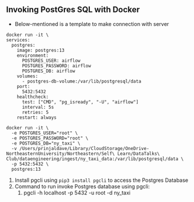## Invoking PostGres SQL with Docker

* Below-mentioned is a template to make connection with server
```
docker run -it \
services:
  postgres:
    image: postgres:13
    environment:
      POSTGRES_USER: airflow
      POSTGRES_PASSWORD: airflow
      POSTGRES_DB: airflow
    volumes:
      - postgres-db-volume:/var/lib/postgresql/data
    port:
      5432:5432
    healthcheck:
      test: ["CMD", "pg_isready", "-U", "airflow"]
      interval: 5s
      retries: 5
    restart: always
```


```
docker run -it \
  -e POSTGRES_USER="root" \
  -e POSTGRES_PASSWORD="root" \
  -e POSTGRES_DB="ny_taxi" \
  -v /Users/prinjaldave/Library/CloudStorage/OneDrive-NortheasternUniversity/Northeastern/Self\ Learn/DataTalks\ Club/dataengineering/ingest/ny_taxi_data:/var/lib/postgresql/data \
  -p 5432:5432 \
  postgres:13
```

1. Install pgcli using ```pip3 install pgcli``` to access the Postgres Database
2. Command to run invoke Postgres database using pgcli:
   1. pgcli -h localhost -p 5432 -u root -d ny_taxi